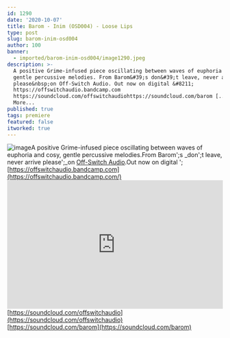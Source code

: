 ```yaml
---
id: 1290
date: '2020-10-07'
title: Barom - Inim (OSD004) - Loose Lips
type: post
slug: barom-inim-osd004
author: 100
banner:
  - imported/barom-inim-osd004/image1290.jpeg
description: >-
  A positive Grime-infused piece oscillating between waves of euphoria and cosy,
  gentle percussive melodies. From Barom&#39;s don&#39;t leave, never arrive
  please&nbsp;on Off-Switch Audio. Out now on digital &#8211;
  https://offswitchaudio.bandcamp.com
  https://soundcloud.com/offswitchaudiohttps://soundcloud.com/barom [...]Read
  More...
published: true
tags: premiere
featured: false
itworked: true
---
```

![image](../imported/barom-inim-osd004/image1290.jpeg)A positive Grime-infused piece oscillating between waves of euphoria and cosy, gentle percussive melodies.From Barom';s _don';t leave, never arrive please';_on [Off-Switch Audio](https://offswitchaudio.bandcamp.com/).Out now on digital '; [https://offswitchaudio.bandcamp.com](https://offswitchaudio.bandcamp.com/)<iframe width='100%' height='300' scrolling='no' frameborder='no' allow='autoplay' src='https://w.soundcloud.com/player/?url=https%3A//api.soundcloud.com/tracks/906662752&color=%23ff5500&auto_play=false&hide_related=false&show_comments=true&show_user=true&show_reposts=false&show_teaser=true'></iframe>[https://soundcloud.com/offswitchaudio](https://soundcloud.com/offswitchaudio)  
[https://soundcloud.com/barom](https://soundcloud.com/barom)